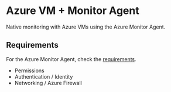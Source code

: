 # Azure VM + Monitor Agent

Native monitoring with Azure VMs using the Azure Monitor Agent.

## Requirements

For the Azure Monitor Agent, check the [requirements][1].

- Permissions
- Authentication / Identity
- Networking / Azure Firewall



[1]: https://learn.microsoft.com/en-us/azure/azure-monitor/agents/azure-monitor-agent-manage?tabs=azure-portal
